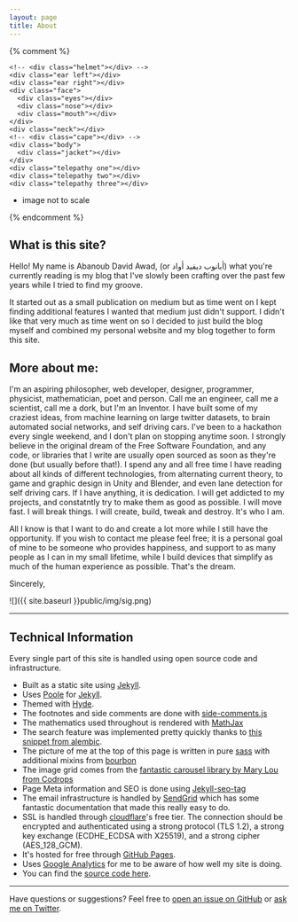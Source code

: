 ```yaml
---
layout: page
title: About
---
```


{% comment %}

<section class="stripe" id="professor">
  <div class="me-container container">

    <!-- <div class="helmet"></div> -->
    <div class="ear left"></div>
    <div class="ear right"></div>
    <div class="face">
      <div class="eyes"></div>
      <div class="nose"></div>
      <div class="mouth"></div>
    </div>
    <div class="neck"></div>
    <!-- <div class="cape"></div> -->
    <div class="body">
      <div class="jacket"></div>
    </div>
    <div class="telepathy one"></div>
    <div class="telepathy two"></div>
    <div class="telepathy three"></div>
  </div>

* image not to scale
</section>

{% endcomment %}

## What is this site?
<p class="message">
Hello! My name is Abanoub David Awad, (or ﺃﺑﺎﻧﻮﺏ ﺩﻳﻔﻴﺪ ﺃﻭﺍﺩ) what you're currently reading is my blog that I've slowly been crafting over the past few years while I tried to find my groove.

It started out as a small publication on medium but as time went on I kept finding additional features I wanted that medium just didn't support. I didn't like that very much as time went on so I decided to just build the blog myself and combined my personal website and my blog together to form this site.
</p>


## More about me:

I'm an aspiring philosopher, web developer, designer, programmer, physicist, mathematician, poet and person. Call me an engineer, call me a scientist, call me a dork, but I'm an Inventor. I have built some of my craziest ideas, from machine learning on large twitter datasets, to brain automated social networks, and self driving cars. I've been to a hackathon every single weekend, and I don't plan on stopping anytime soon. I strongly believe in the original dream of the Free Software Foundation, and any code, or libraries that I write are usually open sourced as soon as they're done (but usually before that!). I spend any and all free time I have reading about all kinds of different technologies, from alternating current theory, to game and graphic design in Unity and Blender, and even lane detection for self driving cars. If I have anything, it is dedication. I will get addicted to my projects, and constatntly try to make them as good as possible. I will move fast. I will break things. I will create, build, tweak and destroy. It's who I am.

All I know is that I want to do and create a lot more while I still have the opportunity. If you wish to contact me please feel free; it is a personal goal of mine to be someone who provides happiness, and support to as many people as I can in my small lifetime, while I build devices that simplify as much of the human experience as possible. That's the dream.

Sincerely,

![]({{ site.baseurl }}public/img/sig.png)

---

## Technical Information

Every single part of this site is handled using open source code and infrastructure.

* Built as a static site using [Jekyll](http://jekyllrb.com).
* Uses [Poole](http://getpoole.com) for [Jekyll](http://jekyllrb.com).
* Themed with [Hyde](https://github.com/poole/hyde).
* The footnotes and side comments are done with [side-comments.js](https://github.com/aroc/side-comments)
* The mathematics used throughout is rendered with [MathJax](https://www.mathjax.org/)
* The search feature was implemented pretty quickly thanks to [this snippet from alembic](https://github.com/daviddarnes/alembic/blob/master/_includes/site-search.html#L14-L56).
* The picture of me at the top of this page is written in pure [sass](http://sass-lang.com/) with additional mixins from [bourbon](http://bourbon.io/)
* The image grid comes from the [fantastic carousel library by Mary Lou from Codrops](https://tympanus.net/codrops/2013/07/02/loading-effects-for-grid-items-with-css-animations/)
* Page Meta information and SEO is done using [Jekyll-seo-tag](https://github.com/jekyll/jekyll-seo-tag)
* The email infrastructure is handled by [SendGrid](http://sendgrid.com) which has some fantastic documentation that made this really easy to do.
* SSL is handled through [cloudflare](cloudflare.com)'s free tier. The connection should be encrypted and authenticated using a strong protocol (TLS 1.2), a strong key exchange (ECDHE_ECDSA with X25519), and a strong cipher (AES_128_GCM).
* It's hosted for free through [GitHub Pages](https://pages.github.com).
* Uses [Google Analytics](https://analytics.google.com) for me to be aware of how well my site is doing.
* You can find the [source code here](github.com/davidawad/davidawad.github.io).

---

Have questions or suggestions? Feel free to [open an issue on GitHub](https://github.com/davidawad/davidawad.github.io/issues/new) or [ask me on Twitter](https://twitter.com/_davidawad).

